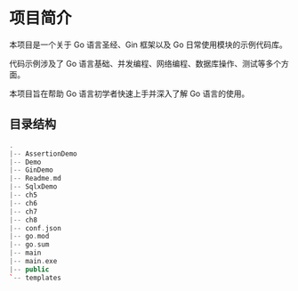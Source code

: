 # 项目简介

本项目是一个关于 Go 语言圣经、Gin 框架以及 Go 日常使用模块的示例代码库。

代码示例涉及了 Go 语言基础、并发编程、网络编程、数据库操作、测试等多个方面。

本项目旨在帮助 Go 语言初学者快速上手并深入了解 Go 语言的使用。


## 目录结构

```cpp
.
|-- AssertionDemo
|-- Demo
|-- GinDemo
|-- Readme.md
|-- SqlxDemo
|-- ch5
|-- ch6
|-- ch7
|-- ch8
|-- conf.json
|-- go.mod
|-- go.sum
|-- main
|-- main.exe
|-- public
`-- templates
```

